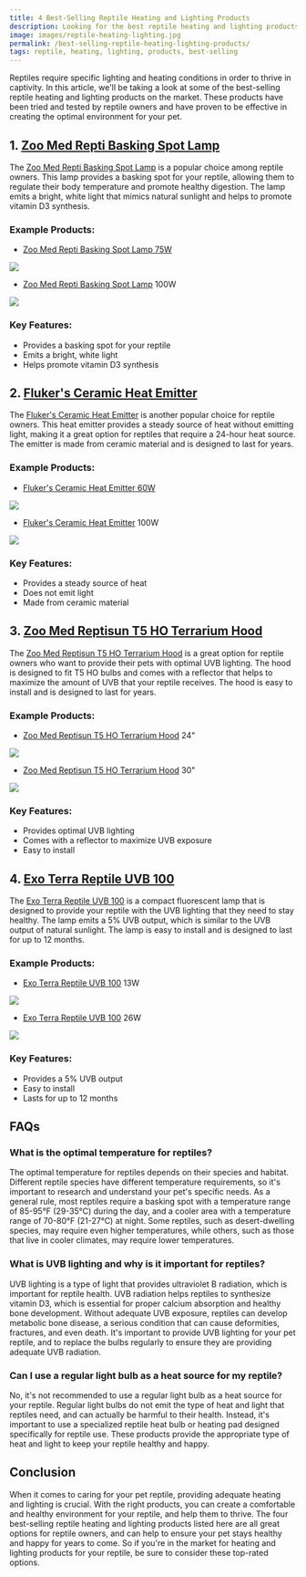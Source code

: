 ```yaml
---
title: 4 Best-Selling Reptile Heating and Lighting Products
description: Looking for the best reptile heating and lighting products? Check out these top 4 best-selling products that are sure to keep your reptile happy and healthy.
image: images/reptile-heating-lighting.jpg
permalink: /best-selling-reptile-heating-lighting-products/
tags: reptile, heating, lighting, products, best-selling
---
```


Reptiles require specific lighting and heating conditions in order to thrive in captivity. In this article, we'll be taking a look at some of the best-selling reptile heating and lighting products on the market. These products have been tried and tested by reptile owners and have proven to be effective in creating the optimal environment for your pet.

## 1. [Zoo Med Repti Basking Spot Lamp](https://amzn.to/41VaVzo)

The [Zoo Med Repti Basking Spot Lamp](https://amzn.to/41VaVzo) is a popular choice among reptile owners. This lamp provides a basking spot for your reptile, allowing them to regulate their body temperature and promote healthy digestion. The lamp emits a bright, white light that mimics natural sunlight and helps to promote vitamin D3 synthesis.

### Example Products:

- [Zoo Med Repti Basking Spot Lamp 75W](https://amzn.to/3Jj6KFZ)

<a href="https://www.amazon.com/Zoo-Med-Repti-Basking-Lamps/dp/B01BIC0PJO?crid=1YKCXLTEU0S0J&keywords=Zoo+Med+Repti+Basking+Spot+Lamp+75W&qid=1678201054&sprefix=zoo+med+repti+basking+spot+lamp+75w%2Caps%2C1424&sr=8-7&linkCode=li2&tag=forpetswith0d-20&linkId=66de111438893328da5ae8418338a0a6&language=en_US&ref_=as_li_ss_il" target="_blank"><img border="0" src="//ws-na.amazon-adsystem.com/widgets/q?_encoding=UTF8&ASIN=B01BIC0PJO&Format=_SL160_&ID=AsinImage&MarketPlace=US&ServiceVersion=20070822&WS=1&tag=forpetswith0d-20&language=en_US" ></a><img src="https://m.media-amazon.com/images/I/616WwCqhjYL._AC_.jpg" width="1" height="1" border="0" alt="" style="border:none !important; margin:0px !important;" />

- [Zoo Med Repti Basking Spot Lamp](https://amzn.to/41VaVzo) 100W

<a href="https://www.amazon.com/Zoo-Med-Repti-Basking-Spot/dp/B07PJV8XYJ?_encoding=UTF8&crid=1GCZRIQ92468O&keywords=Zoo+Med+Repti+Basking+Spot+Lamp&qid=1678200835&sprefix=zoo+med+repti+basking+spot+lamp%2Caps%2C1024&sr=8-7&linkCode=li2&tag=forpetswith0d-20&linkId=6abea5bac3e4fe1e5c1908aa48d2ed29&language=en_US&ref_=as_li_ss_il" target="_blank"><img border="0" src="//ws-na.amazon-adsystem.com/widgets/q?_encoding=UTF8&ASIN=B07PJV8XYJ&Format=_SL160_&ID=AsinImage&MarketPlace=US&ServiceVersion=20070822&WS=1&tag=forpetswith0d-20&language=en_US" ></a><img src="https://ir-na.amazon-adsystem.com/e/ir?t=forpetswith0d-20&language=en_US&l=li2&o=1&a=B07PJV8XYJ" width="1" height="1" border="0" alt="" style="border:none !important; margin:0px !important;" />

### Key Features:
- Provides a basking spot for your reptile
- Emits a bright, white light
- Helps promote vitamin D3 synthesis

## 2. [Fluker's Ceramic Heat Emitter](https://amzn.to/3kTbYip)

The [Fluker's Ceramic Heat Emitter](https://amzn.to/3kTbYip) is another popular choice for reptile owners. This heat emitter provides a steady source of heat without emitting light, making it a great option for reptiles that require a 24-hour heat source. The emitter is made from ceramic material and is designed to last for years.

### Example Products:

- [Fluker's Ceramic Heat Emitter 60W](https://amzn.to/3yj0Le1)

<a href="https://www.amazon.com/Flukers-Ceramic-Heat-Emitter-Reptiles/dp/B0002DHO6I?crid=266NWOIUDXN1M&keywords=Fluker%27s+Ceramic+Heat+Emitter+60w&qid=1678201407&sprefix=fluker%27s+ceramic+heat+emitter+60w%2Caps%2C563&sr=8-5&linkCode=li2&tag=forpetswith0d-20&linkId=ea451d862bc4d1a962c7dea125cfd96b&language=en_US&ref_=as_li_ss_il" target="_blank"><img border="0" src="//ws-na.amazon-adsystem.com/widgets/q?_encoding=UTF8&ASIN=B0002DHO6I&Format=_SL160_&ID=AsinImage&MarketPlace=US&ServiceVersion=20070822&WS=1&tag=forpetswith0d-20&language=en_US" ></a><img src="https://ir-na.amazon-adsystem.com/e/ir?t=forpetswith0d-20&language=en_US&l=li2&o=1&a=B0002DHO6I" width="1" height="1" border="0" alt="" style="border:none !important; margin:0px !important;" />

- [Fluker's Ceramic Heat Emitter](https://amzn.to/3kTbYip) 100W

<a href="https://www.amazon.com/Flukers-Ceramic-Heat-Emitter-Reptiles/dp/B0002DHO6S?crid=Q35GHXGN2VNC&keywords=Fluker%27s+Ceramic+Heat+Emitter&qid=1678201152&sprefix=fluker%27s+ceramic+heat+emitter%2Caps%2C412&sr=8-6&linkCode=li2&tag=forpetswith0d-20&linkId=7b6bf4408376085cc6d075b8a6241da4&language=en_US&ref_=as_li_ss_il" target="_blank"><img border="0" src="//ws-na.amazon-adsystem.com/widgets/q?_encoding=UTF8&ASIN=B0002DHO6S&Format=_SL160_&ID=AsinImage&MarketPlace=US&ServiceVersion=20070822&WS=1&tag=forpetswith0d-20&language=en_US" ></a><img src="https://ir-na.amazon-adsystem.com/e/ir?t=forpetswith0d-20&language=en_US&l=li2&o=1&a=B0002DHO6S" width="1" height="1" border="0" alt="" style="border:none !important; margin:0px !important;" />

### Key Features:
- Provides a steady source of heat
- Does not emit light
- Made from ceramic material

## 3. [Zoo Med Reptisun T5 HO Terrarium Hood](https://amzn.to/3mBFSbi)

The [Zoo Med Reptisun T5 HO Terrarium Hood](https://amzn.to/3mBFSbi) is a great option for reptile owners who want to provide their pets with optimal UVB lighting. The hood is designed to fit T5 HO bulbs and comes with a reflector that helps to maximize the amount of UVB that your reptile receives. The hood is easy to install and is designed to last for years.

### Example Products:

- [Zoo Med Reptisun T5 HO Terrarium Hood](https://amzn.to/3mBFSbi) 24"

<a href="https://www.amazon.com/DBDPet-Reptisun-Hood-UV-B-Bulb/dp/B08NMV6MPC?crid=3J53T4BCMHY7E&keywords=Zoo+Med+Reptisun+T5+HO+Terrarium+Hood&qid=1678202863&sprefix=zoo+med+reptisun+t5+ho+terrarium+hood%2Caps%2C824&sr=8-6&linkCode=li2&tag=forpetswith0d-20&linkId=3dd70b1e6bebb46babfde1afabe1838b&language=en_US&ref_=as_li_ss_il" target="_blank"><img border="0" src="//ws-na.amazon-adsystem.com/widgets/q?_encoding=UTF8&ASIN=B08NMV6MPC&Format=_SL160_&ID=AsinImage&MarketPlace=US&ServiceVersion=20070822&WS=1&tag=forpetswith0d-20&language=en_US" ></a><img src="https://ir-na.amazon-adsystem.com/e/ir?t=forpetswith0d-20&language=en_US&l=li2&o=1&a=B08NMV6MPC" width="1" height="1" border="0" alt="" style="border:none !important; margin:0px !important;" />

- [Zoo Med Reptisun T5 HO Terrarium Hood](https://amzn.to/41QHmyI) 30"

<a href="https://www.amazon.com/Zoo-Med-ReptiSun-Terrarium-Hood/dp/B00B39QG1Y?crid=3LG3JKD2Z4IJ8&keywords=Zoo+Med+Reptisun+T5+HO+Terrarium+Hood+36%22&qid=1678203704&sprefix=zoo+med+reptisun+t5+ho+terrarium+hood+36+%2Caps%2C610&sr=8-5&linkCode=li2&tag=forpetswith0d-20&linkId=893d6abfb92d8a80452d1e593dab1a5f&language=en_US&ref_=as_li_ss_il" target="_blank"><img border="0" src="//ws-na.amazon-adsystem.com/widgets/q?_encoding=UTF8&ASIN=B00B39QG1Y&Format=_SL160_&ID=AsinImage&MarketPlace=US&ServiceVersion=20070822&WS=1&tag=forpetswith0d-20&language=en_US" ></a><img src="https://ir-na.amazon-adsystem.com/e/ir?t=forpetswith0d-20&language=en_US&l=li2&o=1&a=B00B39QG1Y" width="1" height="1" border="0" alt="" style="border:none !important; margin:0px !important;" />

### Key Features:
- Provides optimal UVB lighting
- Comes with a reflector to maximize UVB exposure
- Easy to install

## 4. [Exo Terra Reptile UVB 100](https://amzn.to/3YrDHEA)

The [Exo Terra Reptile UVB 100](https://amzn.to/3YrDHEA) is a compact fluorescent lamp that is designed to provide your reptile with the UVB lighting that they need to stay healthy. The lamp emits a 5% UVB output, which is similar to the UVB output of natural sunlight. The lamp is easy to install and is designed to last for up to 12 months.

### Example Products:

- [Exo Terra Reptile UVB 100](https://amzn.to/3kVcwUU) 13W

<a href="https://www.amazon.com/Exo-Terra-Repti-Glo-Fluorescent-Terrarium/dp/B000YS06JI?crid=2ZCOJ2YJ6WBRT&keywords=Exo%2BTerra%2BReptile%2BUVB%2B100&qid=1678205407&sprefix=exo%2Bterra%2Breptile%2Buvb%2B100%2Caps%2C827&sr=8-3&th=1&linkCode=li2&tag=forpetswith0d-20&linkId=e7b144e8f9db6476b7e379f024369fab&language=en_US&ref_=as_li_ss_il" target="_blank"><img border="0" src="//ws-na.amazon-adsystem.com/widgets/q?_encoding=UTF8&ASIN=B000YS06JI&Format=_SL160_&ID=AsinImage&MarketPlace=US&ServiceVersion=20070822&WS=1&tag=forpetswith0d-20&language=en_US" ></a><img src="https://ir-na.amazon-adsystem.com/e/ir?t=forpetswith0d-20&language=en_US&l=li2&o=1&a=B000YS06JI" width="1" height="1" border="0" alt="" style="border:none !important; margin:0px !important;" />

- [Exo Terra Reptile UVB 100](https://amzn.to/3YrDHEA) 26W

<a href="https://www.amazon.com/Exo-Terra-Repti-Glo-Fluorescent-Terrarium/dp/B000YS06JI?crid=2ZCOJ2YJ6WBRT&keywords=Exo%2BTerra%2BReptile%2BUVB%2B100&qid=1678205407&sprefix=exo%2Bterra%2Breptile%2Buvb%2B100%2Caps%2C827&sr=8-3&th=1&linkCode=li2&tag=forpetswith0d-20&linkId=d8d11264184bff2f388f255ab8f69804&language=en_US&ref_=as_li_ss_il" target="_blank"><img border="0" src="//ws-na.amazon-adsystem.com/widgets/q?_encoding=UTF8&ASIN=B000YS06JI&Format=_SL160_&ID=AsinImage&MarketPlace=US&ServiceVersion=20070822&WS=1&tag=forpetswith0d-20&language=en_US" ></a><img src="https://ir-na.amazon-adsystem.com/e/ir?t=forpetswith0d-20&language=en_US&l=li2&o=1&a=B000YS06JI" width="1" height="1" border="0" alt="" style="border:none !important; margin:0px !important;" />

### Key Features:
- Provides a 5% UVB output
- Easy to install
- Lasts for up to 12 months

## FAQs
### What is the optimal temperature for reptiles?
The optimal temperature for reptiles depends on their species and habitat. Different reptile species have different temperature requirements, so it's important to research and understand your pet's specific needs. As a general rule, most reptiles require a basking spot with a temperature range of 85-95°F (29-35°C) during the day, and a cooler area with a temperature range of 70-80°F (21-27°C) at night. Some reptiles, such as desert-dwelling species, may require even higher temperatures, while others, such as those that live in cooler climates, may require lower temperatures.

### What is UVB lighting and why is it important for reptiles?

UVB lighting is a type of light that provides ultraviolet B radiation, which is important for reptile health. UVB radiation helps reptiles to synthesize vitamin D3, which is essential for proper calcium absorption and healthy bone development. Without adequate UVB exposure, reptiles can develop metabolic bone disease, a serious condition that can cause deformities, fractures, and even death. It's important to provide UVB lighting for your pet reptile, and to replace the bulbs regularly to ensure they are providing adequate UVB radiation.

### Can I use a regular light bulb as a heat source for my reptile?

No, it's not recommended to use a regular light bulb as a heat source for your reptile. Regular light bulbs do not emit the type of heat and light that reptiles need, and can actually be harmful to their health. Instead, it's important to use a specialized reptile heat bulb or heating pad designed specifically for reptile use. These products provide the appropriate type of heat and light to keep your reptile healthy and happy.

## Conclusion

When it comes to caring for your pet reptile, providing adequate heating and lighting is crucial. With the right products, you can create a comfortable and healthy environment for your reptile, and help them to thrive. The four best-selling reptile heating and lighting products listed here are all great options for reptile owners, and can help to ensure your pet stays healthy and happy for years to come. So if you're in the market for heating and lighting products for your reptile, be sure to consider these top-rated options.